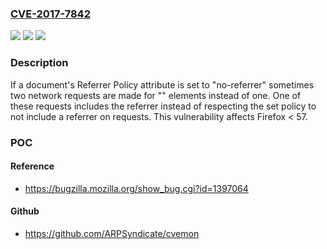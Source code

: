 ### [CVE-2017-7842](https://cve.mitre.org/cgi-bin/cvename.cgi?name=CVE-2017-7842)
![](https://img.shields.io/static/v1?label=Product&message=Firefox&color=blue)
![](https://img.shields.io/static/v1?label=Version&message=%3C%2057%20&color=brighgreen)
![](https://img.shields.io/static/v1?label=Vulnerability&message=Referrer%20Policy%20is%20not%20always%20respected%20for%20%3Clink%3E%20elements&color=brighgreen)

### Description

If a document's Referrer Policy attribute is set to "no-referrer" sometimes two network requests are made for "<link>" elements instead of one. One of these requests includes the referrer instead of respecting the set policy to not include a referrer on requests. This vulnerability affects Firefox < 57.

### POC

#### Reference
- https://bugzilla.mozilla.org/show_bug.cgi?id=1397064

#### Github
- https://github.com/ARPSyndicate/cvemon

